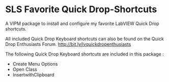 # SLS Favorite Quick Drop-Shortcuts
A VIPM package to install and configure my favorite LabVIEW Quick Drop shortcuts.

All included Quick Drop Keyboard shortcuts can also be found on the Quick Drop Enthusiasts Forum.
http://bit.ly/lvquickdropenthusiasts

The following Quick Drop Keyboard shortcuts are included in this package :
* Create Menu Options
* Open Class
* InsertwithClipboard
